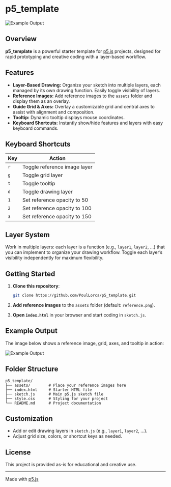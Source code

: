 # p5_template

![Example Output](image1)

## Overview

**p5_template** is a powerful starter template for [p5.js](https://p5js.org/) projects, designed for rapid prototyping and creative coding with a layer-based workflow.

## Features

- **Layer-Based Drawing:** Organize your sketch into multiple layers, each managed by its own drawing function. Easily toggle visibility of layers.
- **Reference Images:** Add reference images to the `assets` folder and display them as an overlay.
- **Guide Grid & Axes:** Overlay a customizable grid and central axes to assist with alignment and composition.
- **Tooltip:** Dynamic tooltip displays mouse coordinates.
- **Keyboard Shortcuts:** Instantly show/hide features and layers with easy keyboard commands.

## Keyboard Shortcuts

| Key  | Action                          |
|------|---------------------------------|
| `r`  | Toggle reference image layer    |
| `g`  | Toggle grid layer               |
| `t`  | Toggle tooltip                  |
| `d`  | Toggle drawing layer            |
| `1`  | Set reference opacity to 50     |
| `2`  | Set reference opacity to 100    |
| `3`  | Set reference opacity to 150    |

## Layer System

Work in multiple layers: each layer is a function (e.g., `layer1`, `layer2`, ...) that you can implement to organize your drawing workflow. Toggle each layer’s visibility independently for maximum flexibility.

## Getting Started

1. **Clone this repository**:
   ```bash
   git clone https://github.com/PoulLorca/p5_template.git
   ```

2. **Add reference images** to the `assets` folder (default: `reference.png`).

3. **Open `index.html`** in your browser and start coding in `sketch.js`.

## Example Output

The image below shows a reference image, grid, axes, and tooltip in action:

![Example Output](image1)

## Folder Structure

```
p5_template/
├── assets/        # Place your reference images here
├── index.html     # Starter HTML file
├── sketch.js      # Main p5.js sketch file
├── style.css      # Styling for your project
└── README.md      # Project documentation
```

## Customization

- Add or edit drawing layers in `sketch.js` (e.g., `layer1`, `layer2`, ...).
- Adjust grid size, colors, or shortcut keys as needed.

## License

This project is provided as-is for educational and creative use.

---
Made with [p5.js](https://p5js.org/)